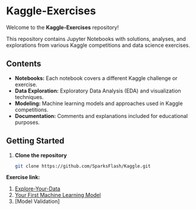 # Kaggle-Exercises

Welcome to the **Kaggle-Exercises** repository!

This repository contains Jupyter Notebooks with solutions, analyses, and explorations from various Kaggle competitions and data science exercises.

## Contents

- **Notebooks:** Each notebook covers a different Kaggle challenge or exercise.
- **Data Exploration:** Exploratory Data Analysis (EDA) and visualization techniques.
- **Modeling:** Machine learning models and approaches used in Kaggle competitions.
- **Documentation:** Comments and explanations included for educational purposes.

## Getting Started

1. **Clone the repository**
   ```bash
   git clone https://github.com/SparksFlash/Kaggle.git

**Exercise link:**  
1. [Explore-Your-Data](https://github.com/SparksFlash/Kaggle/blob/main/exercise-explore-your-data.ipynb)
2. [Your First Machine Learning Model](https://github.com/SparksFlash/Kaggle/blob/main/exercise-your-first-machine-learning-model.ipynb)
3. [Model Validation]

